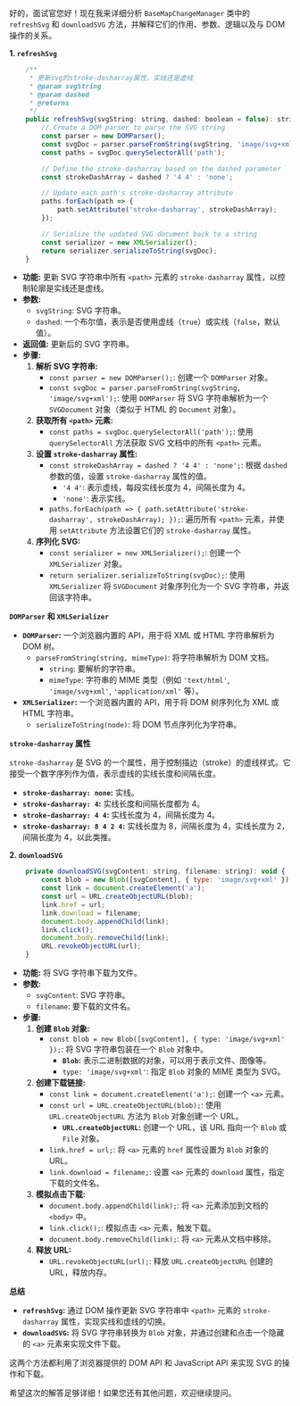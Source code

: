 好的，面试官您好！现在我来详细分析 `BaseMapChangeManager` 类中的 `refreshSvg` 和 `downloadSVG` 方法，并解释它们的作用、参数、逻辑以及与 DOM 操作的关系。

**1. `refreshSvg`**

```javascript
    /**
     * 更新svg的stroke-dasharray属性，实线还是虚线
     * @param svgString 
     * @param dashed 
     * @returns 
     */
    public refreshSvg(svgString: string, dashed: boolean = false): string {
        // Create a DOM parser to parse the SVG string
        const parser = new DOMParser();
        const svgDoc = parser.parseFromString(svgString, 'image/svg+xml');
        const paths = svgDoc.querySelectorAll('path');

        // Define the stroke-dasharray based on the dashed parameter
        const strokeDashArray = dashed ? '4 4' : 'none';

        // Update each path's stroke-dasharray attribute
        paths.forEach(path => {
            path.setAttribute('stroke-dasharray', strokeDashArray);
        });

        // Serialize the updated SVG document back to a string
        const serializer = new XMLSerializer();
        return serializer.serializeToString(svgDoc);
    }
```

*   **功能:** 更新 SVG 字符串中所有 `<path>` 元素的 `stroke-dasharray` 属性，以控制轮廓是实线还是虚线。
*   **参数:**
    *   `svgString`:  SVG 字符串。
    *   `dashed`:  一个布尔值，表示是否使用虚线（`true`）或实线（`false`，默认值）。
*   **返回值:**  更新后的 SVG 字符串。
*   **步骤:**
    1.  **解析 SVG 字符串:**
        *   `const parser = new DOMParser();`:  创建一个 `DOMParser` 对象。
        *   `const svgDoc = parser.parseFromString(svgString, 'image/svg+xml');`:  使用 `DOMParser` 将 SVG 字符串解析为一个 `SVGDocument` 对象（类似于 HTML 的 `Document` 对象）。
    2.  **获取所有 `<path>` 元素:**
        *   `const paths = svgDoc.querySelectorAll('path');`:  使用 `querySelectorAll` 方法获取 SVG 文档中的所有 `<path>` 元素。
    3.  **设置 `stroke-dasharray` 属性:**
        *   `const strokeDashArray = dashed ? '4 4' : 'none';`:  根据 `dashed` 参数的值，设置 `stroke-dasharray` 属性的值。
            *   `'4 4'`:  表示虚线，每段实线长度为 4，间隔长度为 4。
            *   `'none'`:  表示实线。
        *   `paths.forEach(path => { path.setAttribute('stroke-dasharray', strokeDashArray); });`:  遍历所有 `<path>` 元素，并使用 `setAttribute` 方法设置它们的 `stroke-dasharray` 属性。
    4.  **序列化 SVG:**
        *   `const serializer = new XMLSerializer();`:  创建一个 `XMLSerializer` 对象。
        *   `return serializer.serializeToString(svgDoc);`:  使用 `XMLSerializer` 将 `SVGDocument` 对象序列化为一个 SVG 字符串，并返回该字符串。

**`DOMParser` 和 `XMLSerializer`**

*   **`DOMParser`:**  一个浏览器内置的 API，用于将 XML 或 HTML 字符串解析为 DOM 树。
    *   `parseFromString(string, mimeType)`:  将字符串解析为 DOM 文档。
        *   `string`:  要解析的字符串。
        *   `mimeType`:  字符串的 MIME 类型（例如 `'text/html'`, `'image/svg+xml'`, `'application/xml'` 等）。
*   **`XMLSerializer`:**  一个浏览器内置的 API，用于将 DOM 树序列化为 XML 或 HTML 字符串。
    *   `serializeToString(node)`:  将 DOM 节点序列化为字符串。

**`stroke-dasharray` 属性**

`stroke-dasharray` 是 SVG 的一个属性，用于控制描边（stroke）的虚线样式。它接受一个数字序列作为值，表示虚线的实线长度和间隔长度。

*   **`stroke-dasharray: none`:**  实线。
*   **`stroke-dasharray: 4`:**  实线长度和间隔长度都为 4。
*   **`stroke-dasharray: 4 4`:**  实线长度为 4，间隔长度为 4。
*   **`stroke-dasharray: 8 4 2 4`:**  实线长度为 8，间隔长度为 4，实线长度为 2，间隔长度为 4，以此类推。

**2. `downloadSVG`**

```javascript
    private downloadSVG(svgContent: string, filename: string): void {
        const blob = new Blob([svgContent], { type: 'image/svg+xml' });
        const link = document.createElement('a');
        const url = URL.createObjectURL(blob);
        link.href = url;
        link.download = filename;
        document.body.appendChild(link);
        link.click();
        document.body.removeChild(link);
        URL.revokeObjectURL(url);
    }
```

*   **功能:**  将 SVG 字符串下载为文件。
*   **参数:**
    *   `svgContent`:  SVG 字符串。
    *   `filename`:  要下载的文件名。
*   **步骤:**
    1.  **创建 `Blob` 对象:**
        *   `const blob = new Blob([svgContent], { type: 'image/svg+xml' });`:  将 SVG 字符串包装在一个 `Blob` 对象中。
            *   **`Blob`:**  表示二进制数据的对象，可以用于表示文件、图像等。
            *   `type: 'image/svg+xml'`:  指定 `Blob` 对象的 MIME 类型为 SVG。
    2.  **创建下载链接:**
        *   `const link = document.createElement('a');`:  创建一个 `<a>` 元素。
        *   `const url = URL.createObjectURL(blob);`:  使用 `URL.createObjectURL` 方法为 `Blob` 对象创建一个 URL。
            *   **`URL.createObjectURL`:**  创建一个 URL，该 URL 指向一个 `Blob` 或 `File` 对象。
        *   `link.href = url;`:  将 `<a>` 元素的 `href` 属性设置为 `Blob` 对象的 URL。
        *   `link.download = filename;`:  设置 `<a>` 元素的 `download` 属性，指定下载的文件名。
    3.  **模拟点击下载:**
        *   `document.body.appendChild(link);`:  将 `<a>` 元素添加到文档的 `<body>` 中。
        *   `link.click();`:  模拟点击 `<a>` 元素，触发下载。
        *   `document.body.removeChild(link);`:  将 `<a>` 元素从文档中移除。
    4.  **释放 URL:**
        *   `URL.revokeObjectURL(url);`:  释放 `URL.createObjectURL` 创建的 URL，释放内存。

**总结**

*   **`refreshSvg`:**  通过 DOM 操作更新 SVG 字符串中 `<path>` 元素的 `stroke-dasharray` 属性，实现实线和虚线的切换。
*   **`downloadSVG`:**  将 SVG 字符串转换为 `Blob` 对象，并通过创建和点击一个隐藏的 `<a>` 元素来实现文件下载。

这两个方法都利用了浏览器提供的 DOM API 和 JavaScript API 来实现 SVG 的操作和下载。

希望这次的解答足够详细！如果您还有其他问题，欢迎继续提问。
